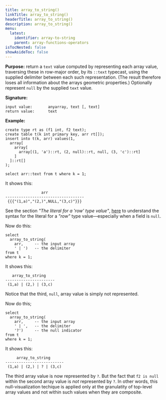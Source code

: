 ```yaml
---
title: array_to_string()
linkTitle: array_to_string()
headerTitle: array_to_string()
description: array_to_string()
menu:
  latest:
    identifier: array-to-string
    parent: array-functions-operators
isTocNested: false
showAsideToc: false
---
```


**Purpose:** return a `text` value computed by representing each array value, traversing these in row-major order, by its `::text` typecast, using the supplied delimiter between each such representation. (The result therefore loses all information about the arrays geometric properties.) Optionally represent `null` by the supplied `text` value.

**Signature:**
```
input value:       anyarray, text [, text]
return value:      text
```

**Example:**
```postgresql
create type rt as (f1 int, f2 text);
create table t(k int primary key, arr rt[]);
insert into t(k, arr) values(1,
  array[
    array[
      array[(1, 'a')::rt, (2, null)::rt, null, (3, 'c')::rt]
    ]
  ]::rt[]
);

select arr::text from t where k = 1;
```
It shows this:
```
                arr                
-----------------------------------
 {{{"(1,a)","(2,)",NULL,"(3,c)"}}}
```
See the section _"The literal for a 'row' type value"_, [here](../../literals/row/) to understand the syntax for the literal for a _"row"_ type value—especially  when a field is `null`.

Now do this:
```postgresql
select
  array_to_string(
    arr,     -- the input array
    ' | ')   -- the delimiter
from t
where k = 1;
```
It shows this:
```
   array_to_string    
----------------------
 (1,a) | (2,) | (3,c)
```
Notice that the third, `null`, array value is simply not represented.

Now do this;
```postgresql
select
  array_to_string(
    arr,     -- the input array
    ' | ',   -- the delimiter
    '?')     -- the null indicator
from t
where k = 1;
```
It shows this:
```
     array_to_string      
--------------------------
 (1,a) | (2,) | ? | (3,c)
```

The third array value is now represented by `?`. But the fact that `f2 is null` within the second array value is _not_ represented by `?`. In other words, this null-visualization techique is applied only at the granulatity of top-level array values and not within such values when they are composite.

